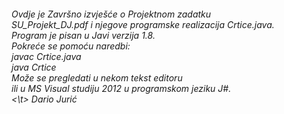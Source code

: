 <html>


<head id=""opish"">
<div >
<title >

<h4 style="color:#0000FF"><center>Strojno učenje </center></h4>
<h5><center> Projektni zadatak </center> </h5>
</title>
</div>
</head>


<body id="opisb">
<h6>
  Ovdje je Završno izvješće o Projektnom zadatku 
 <br>  SU_Projekt_DJ.pdf i njegove programske realizacija Crtice.java.
 <br>  Program je pisan u Javi verzija 1.8.
 <br>  Pokreće se pomoću naredbi:
 <br>  javac Crtice.java
 <br>  java  Crtice
 <br>  Može se pregledati u nekom tekst editoru 
 <br>  ili u MS Visual studiju 2012 u programskom jeziku J#.
 <br> <\t> Dario Jurić
 </h6>
</body>

</html>

